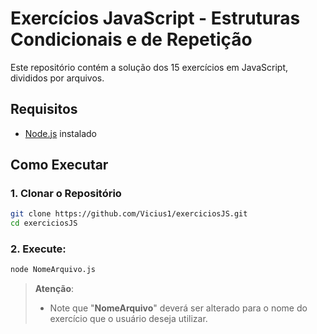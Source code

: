 # Exercícios JavaScript - Estruturas Condicionais e de Repetição

Este repositório contém a solução dos 15 exercícios em JavaScript, divididos por arquivos.

## Requisitos

- [Node.js](https://nodejs.org/) instalado

## Como Executar

### 1. Clonar o Repositório
```bash
git clone https://github.com/Vicius1/exerciciosJS.git
cd exerciciosJS
```

### 2. Execute:

```bash
node NomeArquivo.js
```

> **Atenção**: 
> - Note que "**NomeArquivo**" deverá ser alterado para o nome do exercício que o usuário deseja utilizar.
